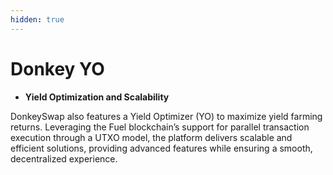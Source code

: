 ```yaml
---
hidden: true
---
```


# Donkey YO

* **Yield Optimization and Scalability**

DonkeySwap also features a Yield Optimizer (YO) to maximize yield farming returns. Leveraging the Fuel blockchain’s support for parallel transaction execution through a UTXO model, the platform delivers scalable and efficient solutions, providing advanced features while ensuring a smooth, decentralized experience.
